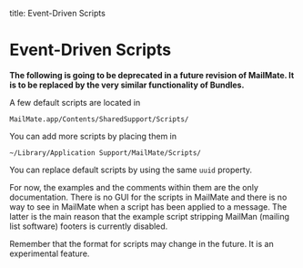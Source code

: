 title: Event-Driven Scripts

# <a name="scripts">Event-Driven Scripts</a>

**The following is going to be deprecated in a future revision of MailMate. It is to be replaced by the very similar functionality of Bundles.**

A few default scripts are located in

	MailMate.app/Contents/SharedSupport/Scripts/

You can add more scripts by placing them in

	~/Library/Application Support/MailMate/Scripts/

You can replace default scripts by using the same `uuid` property.

For now, the examples and the comments within them are the only documentation. There is no GUI for the scripts in MailMate and there is no way to see in MailMate when a script has been applied to a message. The latter is the main reason that the example script stripping MailMan (mailing list software) footers is currently disabled.

Remember that the format for scripts may change in the future. It is an experimental feature.
